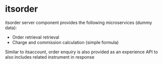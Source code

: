 # itsorder

itsorder server component provides the following microservices (dummy data):
  - Order retrieval retrieval
  - Charge and commission calculation (simple formula)

Similar to itsaccount, order enquiry is also provided as an experience API to also includes related instrument in response 
